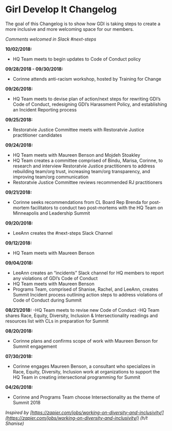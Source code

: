 # Girl Develop It Changelog

The goal of this Changelog is to show how GDI is taking steps to create a more inclusive and more welcoming space for our members. 

_Comments welcomed in Slack #next-steps_

**10/02/2018:** 
- HQ Team meets to begin updates to Code of Conduct policy 

**09/28/2018 - 09/30/2018:** 
- Corinne attends anti-racism workshop, hosted by Training for Change

**09/26/2018:**
- HQ Team meets to devise plan of action/next steps for rewriting GDI’s Code of Conduct, redesigning GDI’s Harassment Policy, and establishing an Incident Reporting process

**09/25/2018:** 
- Restoratvie Justice Committee meets with Restoratvie Justice practitioner candidates

**09/24/2018:**
- HQ Team meets with Maureen Benson and Mojdeh Stoakley
- HQ Team creates a committee comprised of Bindu, Marisa, Corinne, to research and interview Restoratvie Justice practitioners to address rebuilding team/org trust, increasing team/org transparency, and improving team/org communication
- Restoratvie Justice Committee reviews recommended RJ practitioners

**09/21/2018:**
- Corinne seeks recommendations from CL Board Rep Brenda for post-mortem facilitators to conduct two post-mortems with the HQ Team on Minneapolis and Leadership Summit

**09/20/2018:**
- LeeAnn creates the #next-steps Slack Channel

**09/12/2018:**
- HQ Team meets with Maureen Benson

**09/04/2018:**
- LeeAnn creates an “incidents” Slack channel for HQ members to report any violations of GDI’s Code of Conduct
- HQ Team meets with Maureen Benson
- Programs Team, comprised of Shanise, Rachel, and LeeAnn, creates Summit Incident process outlining action steps to address violations of Code of Conduct during Summit

**08/21/2018:**
-HQ Team meets to revise new Code of Conduct
-HQ Team shares Race, Equity, Diversity, Inclusion & Intersectionality readings and resources list with CLs in preparation for Summit

**08/20/2018:**
- Corinne plans and confirms scope of work with Maureen Benson for Summit engagement

**07/30/2018:**
- Corinne engages Maureen Benson, a consultant who specializes in Race, Equity, Diversity, Inclusion work at organizations to support the HQ Team in creating intersectional programming for Summit 

**04/26/2018:**
- Corinne and Programs Team choose Intersectionality as the theme of Summit 2018
 
_Inspired by [https://zapier.com/jobs/working-on-diversity-and-inclusivity/](https://zapier.com/jobs/working-on-diversity-and-inclusivity/) (h/t Shanise)_
